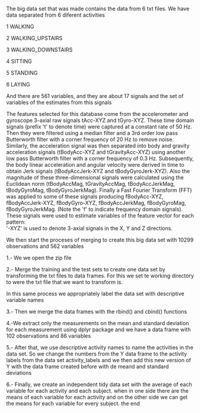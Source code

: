 The big data set that was made contains the data from 6 txt files. We have data separated from 6 diferent activities

1 WALKING

2 WALKING_UPSTAIRS

3 WALKING_DOWNSTAIRS

4 SITTING

5 STANDING

6 LAYING

And there are 561 variables, and they are about 17 signals and the set of variables of the estimates from this signals

The features selected for this database come from the accelerometer and gyroscope 3-axial raw signals tAcc-XYZ and tGyro-XYZ. 
These time domain signals (prefix 't' to denote time) were captured at a constant rate of 50 Hz. 
Then they were filtered using a median filter and a 3rd order low pass Butterworth filter with a corner frequency of 20 Hz to remove noise.
Similarly, the acceleration signal was then separated into body and gravity acceleration signals (tBodyAcc-XYZ and tGravityAcc-XYZ) using 
another low pass Butterworth filter with a corner frequency of 0.3 Hz. 
Subsequently, the body linear acceleration and angular velocity were derived in time to obtain Jerk signals (tBodyAccJerk-XYZ and 
tBodyGyroJerk-XYZ). Also the magnitude of these three-dimensional signals were calculated using the Euclidean norm (tBodyAccMag, 
tGravityAccMag, tBodyAccJerkMag, tBodyGyroMag, tBodyGyroJerkMag). 
Finally a Fast Fourier Transform (FFT) was applied to some of these signals producing fBodyAcc-XYZ, fBodyAccJerk-XYZ, fBodyGyro-XYZ, 
fBodyAccJerkMag, fBodyGyroMag, fBodyGyroJerkMag. (Note the 'f' to indicate frequency domain signals). 
These signals were used to estimate variables of the feature vector for each pattern:  
'-XYZ' is used to denote 3-axial signals in the X, Y and Z directions.

We then start the proceses of merging to create this big data set with 10299 observations and 562 variables

1.- We we open the zip file 

2.- Merge the training and the test sets to create one data set by transforming the txt files to data frames. For this we set te working directory to were the txt file that we want to transform is.

In this same process we appropriately label the data set with descriptive variable names

3.- Then we merge the data frames with the rbind() and cbind() functions

4.-We extract only the measurements on the mean and standard deviation for each measurement using dplyr package and we have a data frame with 102 observations and 86 variables

5.- After that, we use descriptive activity names to name the activities in the data set. So we change the numbers from the Y data frame to the activity labels from the data set activity_labels
and we then add this new version of Y with the data frame created before with de meand and standard deviations

6.- Finally, we create an independent tidy data set with the average of each variable for each activity and each subject. when in one side there are the means of each variable for each activity
and on the other side we can get the means for each variable for every subject. 
the end



